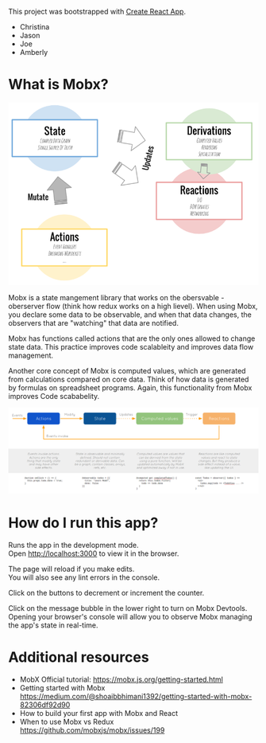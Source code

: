 This project was bootstrapped with [Create React App](https://github.com/facebook/create-react-app).


- Christina
- Jason
- Joe
- Amberly

# What is Mobx?

![Overview Diagram](src/MobxOverview.png)

Mobx is a state mangement library that works on the obersvable -oberserver flow (think how redux works on a high lievel). When using Mobx, you declare some data to be observable, and when that data changes, the observers that are "watching" that data are notified.

Mobx has functions called actions that are the only ones allowed to change state data. This practice improves code scalableity and improves data flow management.

Another core concept of Mobx is computed values, which are generated from calculations compared on core data. Think of how data is generated by formulas on spreadsheet programs. Again, this functionality from Mobx improves Code scababelity.

![Flow](src/MobxFlow.png)

# How do I run this app?

Runs the app in the development mode.<br>
Open [http://localhost:3000](http://localhost:3000) to view it in the browser.

The page will reload if you make edits.<br>
You will also see any lint errors in the console.

Click on the buttons to decrement or increment the counter.

Click on the message bubble in the lower right to turn on Mobx Devtools. Opening your browser's console will allow you to observe Mobx managing the app's state in real-time.

# Additional resources

- MobX Official tutorial: https://mobx.js.org/getting-started.html
- Getting started with Mobx https://medium.com/@shoaibbhimani1392/getting-started-with-mobx-82306df92d90 
- How to build your first app with Mobx and React
- When to use Mobx vs Redux https://github.com/mobxjs/mobx/issues/199